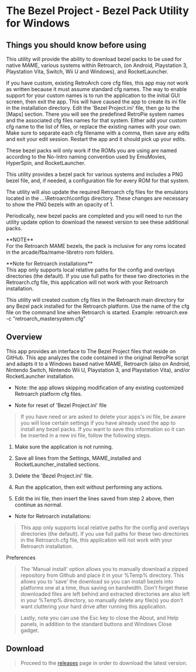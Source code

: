 The Bezel Project - Bezel Pack Utility for Windows
==================================================

Things you should know before using
-----------------------------------

This utility will provide the ability to download bezel packs to be used for
native MAME, various systems within Retroarch, (on Android, Playstation 3, Playstation Vita,
Switch, Wii U and Windows), and RocketLauncher.

If you have custom, existing RetroArch core cfg files, this app may not work as
written because it must assume standard cfg names. The way to enable support for
your custom names is to run the application to the initial GUI screen, then exit
the app. This will have caused the app to create its ini file in the
installation directory. Edit the 'Bezel Project.ini' file, then go to the [Maps]
section. There you will see the predefined RetroPie system names and the
associated cfg files names for that system. Either add your custom cfg name to
the list of files, or replace the existing names with your own. Make sure to
separate each cfg filename with a comma, then save any edits and exit your edit
session. Restart the app and it should pick up your edits.

These bezel packs will only work if the ROMs you are using are named according
to the No-Intro naming convention used by EmuMovies, HyperSpin, and
RocketLauncher.

This utility provides a bezel pack for various systems and includes a PNG bezel
file, and, if needed, a configuration file for every ROM for that system.

The utility will also update the required Retroarch cfg files for the emulators
located in the ...\\Retroarch\\configs directory. These changes are necessary to
show the PNG bezels with an opacity of 1.

Periodically, new bezel packs are completed and you will need to run the utility
update option to download the newest version to see these additional packs.

\*\*NOTE\*\*  
For the Retroarch MAME bezels, the pack is inclusive for any roms located in the
arcade/fba/mame-libretro rom folders.

\*\*Note for Retroarch installations\*\*  
This app only supports local relative paths for the config and overlays
directories (the default). If you use full paths for these two directories in
the Retroarch.cfg file, this application will not work with your Retroarch
installation.

This utility will created custom cfg files in the Retroarch main directory for
any Bezel pack installed for the Retroarch platform. Use the name of the cfg
file on the command line when Retroarch is started.
Example: retroarch.exe -c "retroarch_mastersystem.cfg"

Overview
--------

This app provides an interface to The Bezel Project files that reside on GitHub.
This app analyzes the code contained in the original RetroPie script and adapts
it to a Windows based native MAME, Retroarch (also on Android, Nintendo Switch,
Nintendo Wii U, Playstation 3, and Playstation Vita), and/or RocketLauncher installation.

-   Note: the app allows skipping modification of any existing customized
    Retroarch platform cfg files.

-   Note for reset of 'Bezel Project.ini' file

>   If you have need or are asked to delete your apps's ini file, be aware you
>   will lose certain settings if you have already used the app to install any
>   bezel packs. If you want to save this information so it can be inserted in a
>   new ini file, follow the following steps.

1.  Make sure the application is not running.

2.  Save all lines from the Settings, MAME_installed and
    RocketLauncher_installed sections.

3.  Delete the 'Bezel Project.ini' file.

4.  Run the application, then exit without performing any actions.

5.  Edit the ini file, then insert the lines saved from step 2 above, then
    continue as normal.

-   Note for Retroarch installations:

>   This app only supports local relative paths for the config and overlays
>   directories (the default). If you use full paths for these two directories
>   in the Retroarch.cfg file, this application will not work with your
>   Retroarch installation.

Preferences

>   The 'Manual install' option allows you to manually download a zipped
>   repository from Github and place it in your %Temp% directory. This allows
>   you to 'save' the download so you can install bezels into platforms one at a
>   time, thus saving on bandwidth. Don't forget these downloaded files are left
>   behind and extracted directories are also left in your %Temp% directory, so
>   manually delete any file(s) you don't want cluttering your hard drive after
>   running this application.

>   Lastly, note you can use the Esc key to close the About, and Help panels, in
>   addition to the standard buttons and Windows Close gadget.

Download
--------

>   Proceed to the
>   [releases](https://github.com/thebezelproject/BezelProject-Windows/releases)
>   page in order to download the latest version.
